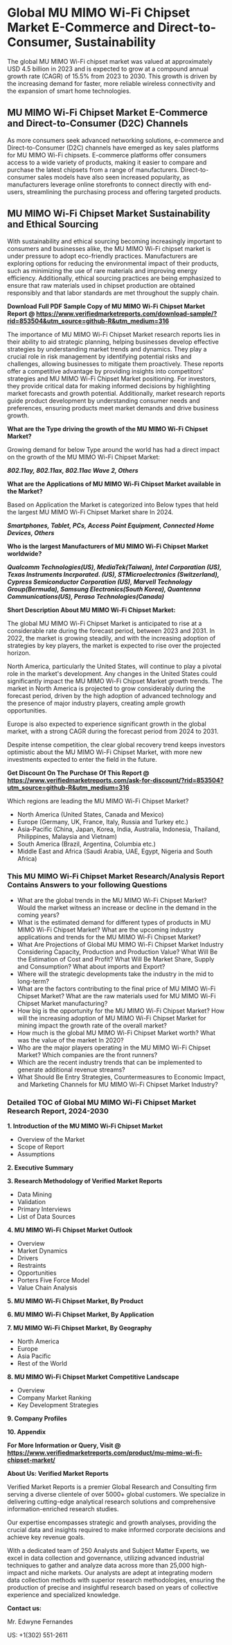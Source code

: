 <h1>Global MU MIMO Wi-Fi Chipset Market E-Commerce and Direct-to-Consumer, Sustainability</h1><p class=""><p>The global MU MIMO Wi-Fi chipset market was valued at approximately USD 4.5 billion in 2023 and is expected to grow at a compound annual growth rate (CAGR) of 15.5% from 2023 to 2030. This growth is driven by the increasing demand for faster, more reliable wireless connectivity and the expansion of smart home technologies.</p><h2>MU MIMO Wi-Fi Chipset Market E-Commerce and Direct-to-Consumer (D2C) Channels</h2><p>As more consumers seek advanced networking solutions, e-commerce and Direct-to-Consumer (D2C) channels have emerged as key sales platforms for MU MIMO Wi-Fi chipsets. E-commerce platforms offer consumers access to a wide variety of products, making it easier to compare and purchase the latest chipsets from a range of manufacturers. Direct-to-consumer sales models have also seen increased popularity, as manufacturers leverage online storefronts to connect directly with end-users, streamlining the purchasing process and offering targeted products.</p><h2>MU MIMO Wi-Fi Chipset Market Sustainability and Ethical Sourcing</h2><p>With sustainability and ethical sourcing becoming increasingly important to consumers and businesses alike, the MU MIMO Wi-Fi chipset market is under pressure to adopt eco-friendly practices. Manufacturers are exploring options for reducing the environmental impact of their products, such as minimizing the use of rare materials and improving energy efficiency. Additionally, ethical sourcing practices are being emphasized to ensure that raw materials used in chipset production are obtained responsibly and that labor standards are met throughout the supply chain.</p></p><p class=""><strong>Download Full PDF Sample Copy of MU MIMO Wi-Fi Chipset Market Report @ <a href="https://www.verifiedmarketreports.com/download-sample/?rid=853504&utm_source=github-R&utm_medium=316" target="_blank">https://www.verifiedmarketreports.com/download-sample/?rid=853504&utm_source=github-R&utm_medium=316</a></strong></p><p>The importance of&nbsp;MU MIMO Wi-Fi Chipset Market research reports lies in their ability to aid strategic planning, helping businesses develop effective strategies by understanding market trends and dynamics. They play a crucial role in risk management by identifying potential risks and challenges, allowing businesses to mitigate them proactively. These reports offer a competitive advantage by providing insights into competitors' strategies and MU MIMO Wi-Fi Chipset Market positioning. For investors, they provide critical data for making informed decisions by highlighting market forecasts and growth potential. Additionally, market research reports guide product development by understanding consumer needs and preferences, ensuring products meet market demands and drive business growth.</p><p><strong>What are the&nbsp;Type driving the growth of the MU MIMO Wi-Fi Chipset Market?</strong></p><p id="" class="">Growing demand for below Type around the world has had a direct impact on the growth of the MU MIMO Wi-Fi Chipset Market:</p><p class=""><em><strong>802.11ay, 802.11ax, 802.11ac Wave 2, Others</strong></em></p><p class=""><strong>What are the&nbsp;Applications&nbsp;of MU MIMO Wi-Fi Chipset Market available in the Market?</strong></p><p id="" class="">Based on Application the Market is categorized into Below types that held the largest MU MIMO Wi-Fi Chipset Market share In 2024.</p><p class=""><em><strong>Smartphones, Tablet, PCs, Access Point Equipment, Connected Home Devices, Others</strong></em></p><p class=""><strong>Who is the largest Manufacturers of MU MIMO Wi-Fi Chipset Market worldwide?</strong></p><p><em><strong>Qualcomm Technologies(US), MediaTek(Taiwan), Intel Corporation (US), Texas Instruments Incrporated. (US), STMicroelectronics (Switzerland), Cypress Semiconductor Corporation (US), Marvell Technology Group(Bermuda), Samsung Electronics(South Korea), Quantenna Communications(US), Peraso Technologies(Canada)</strong></em></p><p id="" class=""><strong>Short Description About MU MIMO Wi-Fi Chipset Market:</strong></p><p>The global MU MIMO Wi-Fi Chipset Market is anticipated to rise at a considerable rate during the forecast period, between 2023 and 2031. In 2022, the market is growing steadily, and with the increasing adoption of strategies by key players, the market is expected to rise over the projected horizon.</p><p>North America, particularly the United States, will continue to play a pivotal role in the market's development. Any changes in the United States could significantly impact the MU MIMO Wi-Fi Chipset Market growth trends. The market in North America is projected to grow considerably during the forecast period, driven by the high adoption of advanced technology and the presence of major industry players, creating ample growth opportunities.</p><p>Europe is also expected to experience significant growth in the global market, with a strong CAGR during the forecast period from 2024 to 2031.</p><p>Despite intense competition, the clear global recovery trend keeps investors optimistic about the MU MIMO Wi-Fi Chipset Market, with more new investments expected to enter the field in the future.</p><p id="" class=""><strong>Get Discount On The Purchase Of This Report @ <a href="https://www.verifiedmarketreports.com/ask-for-discount/?rid=853504?utm_source=github-R&utm_medium=316" target="_blank">https://www.verifiedmarketreports.com/ask-for-discount/?rid=853504?utm_source=github-R&utm_medium=316</a></strong></p><p class="">Which regions are leading the MU MIMO Wi-Fi Chipset Market?</p><ul><li>North America (United States, Canada and Mexico)</li><li>Europe (Germany, UK, France, Italy, Russia and Turkey etc.)</li><li>Asia-Pacific (China, Japan, Korea, India, Australia, Indonesia, Thailand, Philippines, Malaysia and Vietnam)</li><li>South America (Brazil, Argentina, Columbia etc.)</li><li>Middle East and Africa (Saudi Arabia, UAE, Egypt, Nigeria and South Africa)</li></ul><h3 id="" class="">This MU MIMO Wi-Fi Chipset Market Research/Analysis Report Contains Answers to your following Questions</h3><ul><li>What are the global trends in the MU MIMO Wi-Fi Chipset Market? Would the market witness an increase or decline in the demand in the coming years?</li><li>What is the estimated demand for different types of products in MU MIMO Wi-Fi Chipset Market? What are the upcoming industry applications and trends for the MU MIMO Wi-Fi Chipset Market?</li><li>What Are Projections of Global MU MIMO Wi-Fi Chipset Market Industry Considering Capacity, Production and Production Value? What Will Be the Estimation of Cost and Profit? What Will Be Market Share, Supply and Consumption? What about imports and Export?</li><li>Where will the strategic developments take the industry in the mid to long-term?</li><li>What are the factors contributing to the final price of MU MIMO Wi-Fi Chipset Market? What are the raw materials used for MU MIMO Wi-Fi Chipset Market manufacturing?</li><li>How big is the opportunity for the MU MIMO Wi-Fi Chipset Market? How will the increasing adoption of MU MIMO Wi-Fi Chipset Market for mining impact the growth rate of the overall market?</li><li>How much is the global MU MIMO Wi-Fi Chipset Market worth? What was the value of the market In 2020?</li><li>Who are the major players operating in the MU MIMO Wi-Fi Chipset Market? Which companies are the front runners?</li><li>Which are the recent industry trends that can be implemented to generate additional revenue streams?</li><li>What Should Be Entry Strategies, Countermeasures to Economic Impact, and Marketing Channels for MU MIMO Wi-Fi Chipset Market Industry?</li></ul><h3 id="" class="">Detailed TOC of Global MU MIMO Wi-Fi Chipset Market Research Report, 2024-2030</h3><p id="" class=""><strong>1. Introduction of the MU MIMO Wi-Fi Chipset Market</strong></p><ul><li>Overview of the Market</li><li>Scope of Report</li><li>Assumptions</li></ul><p id="" class=""><strong>2. Executive Summary</strong></p><p id="" class=""><strong>3. Research Methodology of Verified Market Reports</strong></p><ul><li>Data Mining</li><li>Validation</li><li>Primary Interviews</li><li>List of Data Sources</li></ul><p id="" class=""><strong>4. MU MIMO Wi-Fi Chipset Market Outlook</strong></p><ul><li>Overview</li><li>Market Dynamics</li><li>Drivers</li><li>Restraints</li><li>Opportunities</li><li>Porters Five Force Model</li><li>Value Chain Analysis</li></ul><p id="" class=""><strong>5. MU MIMO Wi-Fi Chipset Market, By Product</strong></p><p id="" class=""><strong>6. MU MIMO Wi-Fi Chipset Market, By Application</strong></p><p id="" class=""><strong>7. MU MIMO Wi-Fi Chipset Market, By Geography</strong></p><ul><li>North America</li><li>Europe</li><li>Asia Pacific</li><li>Rest of the World</li></ul><p id="" class=""><strong>8. MU MIMO Wi-Fi Chipset Market Competitive Landscape</strong></p><ul><li>Overview</li><li>Company Market Ranking</li><li>Key Development Strategies</li></ul><p id="" class=""><strong>9. Company Profiles</strong></p><p id="" class=""><strong>10. Appendix</strong></p><p id="" class=""><strong>For More Information or Query, Visit @ <a href="https://www.verifiedmarketreports.com/product/mu-mimo-wi-fi-chipset-market/" target="_blank">https://www.verifiedmarketreports.com/product/mu-mimo-wi-fi-chipset-market/</a></strong></p><p id="" class=""><strong>About Us: Verified Market Reports</strong></p><p id="" class="">Verified Market Reports is a premier Global Research and Consulting firm serving a diverse clientele of over 5000+ global customers. We specialize in delivering cutting-edge analytical research solutions and comprehensive information-enriched research studies.</p><p id="" class="">Our expertise encompasses strategic and growth analyses, providing the crucial data and insights required to make informed corporate decisions and achieve key revenue goals.</p><p id="" class="">With a dedicated team of 250 Analysts and Subject Matter Experts, we excel in data collection and governance, utilizing advanced industrial techniques to gather and analyze data across more than 25,000 high-impact and niche markets. Our analysts are adept at integrating modern data collection methods with superior research methodologies, ensuring the production of precise and insightful research based on years of collective experience and specialized knowledge.</p><p id="" class=""><strong>Contact us:</strong></p><p id="" class="">Mr. Edwyne Fernandes</p><p id="" class="">US: +1(302) 551-2611</p>